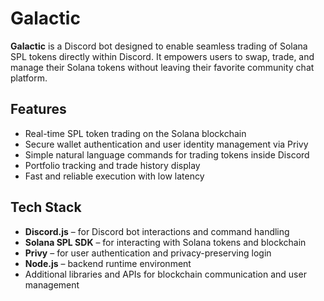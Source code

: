# Galactic

**Galactic** is a Discord bot designed to enable seamless trading of Solana SPL tokens directly within Discord. It empowers users to swap, trade, and manage their Solana tokens without leaving their favorite community chat platform.

## Features

* Real-time SPL token trading on the Solana blockchain
* Secure wallet authentication and user identity management via Privy
* Simple natural language commands for trading tokens inside Discord
* Portfolio tracking and trade history display
* Fast and reliable execution with low latency

## Tech Stack

* **Discord.js** – for Discord bot interactions and command handling
* **Solana SPL SDK** – for interacting with Solana tokens and blockchain
* **Privy** – for user authentication and privacy-preserving login
* **Node.js** – backend runtime environment
* Additional libraries and APIs for blockchain communication and user management
